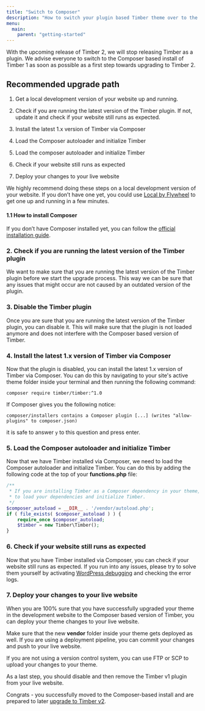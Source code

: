 ```yaml
---
title: "Switch to Composer"
description: "How to switch your plugin based Timber theme over to the Composer based version."
menu:
  main:
    parent: "getting-started"
---
```


With the upcoming release of Timber 2, we will stop releasing Timber as a plugin. We advise everyone to switch to the Composer based install of Timber 1 as soon as possible as a first step towards upgrading to Timber 2.

## Recommended upgrade path

1. Get a local development version of your website up and running.
2. Check if you are running the latest version of the Timber plugin. If not, update it and check if your website still runs as expected.

4. Install the latest 1.x version of Timber via Composer
5. Load the Composer autoloader and initialize Timber
5. Load the composer autoloader and initialize Timber 
6. Check if your website still runs as expected
7. Deploy your changes to your live website

We highly recommend doing these steps on a local development version of your website. If you don’t have one yet, you could use [Local by Flywheel](https://localbyflywheel.com/) to get one up and running in a few minutes.

#### 1.1 How to install Composer
If you don’t have Composer installed yet, you can follow the [official installation guide](https://getcomposer.org/doc/00-intro.md).


### 2. Check if you are running the latest version of the Timber plugin
We want to make sure that you are running the latest version of the Timber plugin before we start the upgrade process. This way we can be sure that any issues that might occur are not caused by an outdated version of the plugin.

### 3. Disable the Timber plugin
Once you are sure that you are running the latest version of the Timber plugin, you can disable it. This will make sure that the plugin is not loaded anymore and does not interfere with the Composer based version of Timber.

### 4. Install the latest 1.x version of Timber via Composer
Now that the plugin is disabled, you can install the latest 1.x version of Timber via Composer. You can do this by navigating to your site's active theme folder inside your terminal and then running the following command:

```shell
composer require timber/timber:^1.0
```

If Composer gives you the following notice:

```shell
composer/installers contains a Composer plugin [...] (writes "allow-plugins" to composer.json)
```
it is safe to answer `y` to this question and press enter.


### 5. Load the Composer autoloader and initialize Timber
Now that we have Timber installed via Composer, we need to load the Composer autoloader and initialize Timber. You can do this by adding the following code at the top of your **functions.php** file:

```php
/**
 * If you are installing Timber as a Composer dependency in your theme, you'll need this block
 * to load your dependencies and initialize Timber.
 */
$composer_autoload = __DIR__ . '/vendor/autoload.php';
if ( file_exists( $composer_autoload ) ) {
	require_once $composer_autoload;
	$timber = new Timber\Timber();
}
```

### 6. Check if your website still runs as expected
Now that you have Timber installed via Composer, you can check if your website still runs as expected. If you run into any issues, please try to solve them yourself by activating [WordPress debugging](https://wordpress.org/documentation/article/debugging-in-wordpress/) and checking the error logs.

### 7. Deploy your changes to your live website
When you are 100% sure that you have successfully upgraded your theme in the development website to the Composer based version of Timber, you can deploy your theme changes to your live website.

Make sure that the new **vendor** folder inside your theme gets deployed as well. If you are using a deployment pipeline, you can commit your changes and push to your live website.

If you are not using a version control system, you can use FTP or SCP to upload your changes to your theme.

As a last step, you should disable and then remove the Timber v1 plugin from your live website.

Congrats - you successfully moved to the Composer-based install and are prepared to later [upgrade to Timber v2](https://timber.github.io/docs/v2/upgrade-guides/2.0/).